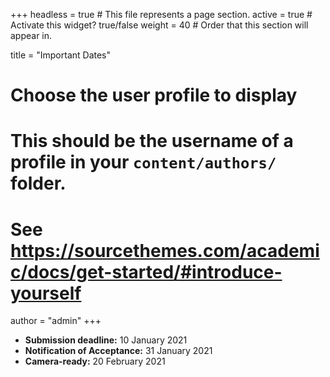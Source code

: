 +++
headless = true  # This file represents a page section.
active = true  # Activate this widget? true/false
weight = 40  # Order that this section will appear in.

title = "Important Dates"

# Choose the user profile to display
# This should be the username of a profile in your `content/authors/` folder.
# See https://sourcethemes.com/academic/docs/get-started/#introduce-yourself
author = "admin"
+++

 - **Submission deadline:** 10 January 2021 <br />
 - **Notification of Acceptance:** 31 January 2021 <br />
 - **Camera-ready:** 20 February 2021 <br />


